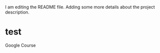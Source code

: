 I am editing the README file. Adding some more details about the project description.
# test
Google Course 
